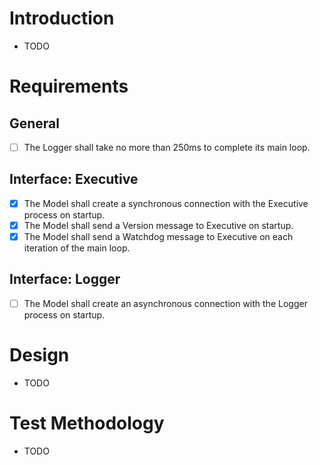 # Introduction
* TODO

# Requirements

## General
- [ ] The Logger shall take no more than 250ms to complete its main loop.

## Interface: Executive
- [x] The Model shall create a synchronous connection with the Executive process on startup.
- [x] The Model shall send a Version message to Executive on startup.
- [x] The Model shall send a Watchdog message to Executive on each iteration of the main loop.

## Interface: Logger
- [ ] The Model shall create an asynchronous connection with the Logger process on startup.

# Design
* TODO

# Test Methodology
* TODO
